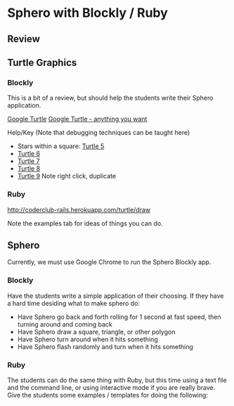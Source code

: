 # Sphero with Blockly / Ruby

## Review



## Turtle Graphics

### Blockly
This is a bit of a review, but should help the students write their Sphero application. 
 
[Google Turtle](https://blockly-games.appspot.com/turtle?lang=en)
[Google Turtle - anything you want](https://blockly-games.appspot.com/turtle?lang=en&level=10)

Help/Key (Note that debugging techniques can be taught here)
* Stars within a square: [Turtle 5](https://blockly-games.appspot.com/turtle?lang=en&level=5#h3b2vb)
* [Turtle 6](https://blockly-games.appspot.com/turtle?lang=en&level=6#ftfm3a) 
* [Turtle 7](https://blockly-games.appspot.com/turtle?lang=en&level=7#eeffd5)
* [Turtle 8](https://blockly-games.appspot.com/turtle?lang=en&level=8#awusc6)
* [Turtle 9](https://blockly-games.appspot.com/turtle?lang=en&level=9) Note right click, duplicate

### Ruby 
http://coderclub-rails.herokuapp.com/turtle/draw

Note the examples tab for ideas of things you can do. 

## Sphero
Currently, we must use Google Chrome to run the Sphero Blockly app. 

### Blockly 
Have the students write a simple application of their choosing.  If they have a hard time
desiding what to make sphero do:

* Have Sphero go back and forth rolling for 1 second at fast speed, then turning around and
coming back
* Have Sphero draw a square, triangle, or other polygon
* Have Sphero turn around when it hits something
* Have Sphero flash randomly and turn when it hits something

### Ruby 
The students can do the same thing with Ruby, but this time using a text file and the
command line, or using interactive mode if you are really brave. Give the students some 
examples / templates for doing the following: